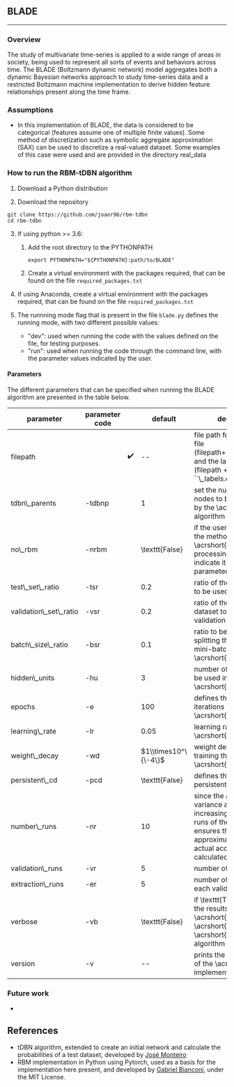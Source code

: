 ## BLADE

--------------------

### Overview
The study of multivariate time-series is applied to a wide range of areas in society, being used to represent all sorts of events and behaviors across time. The BLADE (Boltzmann dynamic network) model aggregates both a dynamic Bayesian networks approach to study time-series data and a restricted Boltzmann machine implementation to derive hidden feature relationships present along the time frame.

### Assumptions
- In this implementation of BLADE, the data is considered to be categorical (features assume one of multiple finite values). Some method of discretization such as symbolic aggregate approximation (SAX) can be used to discretize a real-valued dataset. Some examples of this case were used and are provided in the directory real_data


### How to run the RBM-tDBN algorithm
1. Download a Python distribution

2. Download the repository

```
git clone https://github.com/joaor96/rbm-tdbn
cd rbm-tdbn
```

3. If using python >= 3.6:

    1. Add the root directory to the PYTHONPATH
        ```
        export PYTHONPATH="${PYTHONPATH}:path/to/BLADE"
        ```
    2. Create a virtual environment with the packages required, that can be found on the file ```required_packages.txt```

4. If using Anaconda, create a virtual environment with the packages required, that can be found on the file ```required_packages.txt```

5. The runnning mode flag that is present in the file ```blade.py``` defines the running mode, with two different possible values:

    - "dev": used when running the code with the values defined on the file, for testing purposes.
    - "run": used when running the code through the command line, with the parameter values indicated by the user.

#### Parameters

The different parameters that can be specified when running the BLADE algorithm are presented in the table below.

| parameter                  | parameter code        |       | default              | description                                                                                                                                                                 |
|----------------------------|---------|-------------|----------------------|-----------------------------------------------------------------------------------------------------------------------------------------------------------------------------|
| filepath                   |         | :heavy_check_mark: | \-\-                 | file path for both the data file \(filepath\+\``\\\_parsed\.csv''\) and the labels file \(filepath \+ ``\\\_labels\.csv''\)                                                 |
| tdbn\\\_parents            | \-tdbnp |             | 1                    | set the number of parent nodes to be considered by the \\acrshort\{tdbn\} algorithm                                                                                         |
| no\\\_rbm                  | \-nrbm  |             | \\texttt\{False\}    | if the user wishes to run the method without the \\acrshort\{rbm\} pre\-processing, he should indicate it by placing this parameter on the input                            |
| test\\\_set\\\_ratio       | \-tsr   |             | 0\.2                 | ratio of the original data to be used for testing                                                                                                                           |
| validation\\\_set\\\_ratio | \-vsr   |             | 0\.2                 | ratio of the pre\-training dataset to be used for validation                                                                                                                |
| batch\\\_size\\\_ratio     | \-bsr   |             | 0\.1                 | ratio to be used when splitting the training set in mini\-batches for the \\acrshort\{cd\} algorithm                                                                        |
| hidden\\\_units            | \-hu    |             | 3                    | number of hidden units to be used in the \\acrshort\{rbm\}s                                                                                                                 |
| epochs                     | \-e     |             | 100                  | defines the number of iterations in the \\acrshort\{cd\}\-1 algorithm                                                                                                       |
| learning\\\_rate           | \-lr    |             | 0\.05                | learning rate for the \\acrshort\{rbm\}                                                                                                                                     |
| weight\\\_decay            | \-wd    |             | $1\\times10^\{\-4\}$ | weight decay value when training the \\acrshort\{rbm\}                                                                                                                      |
| persistent\\\_cd           | \-pcd   |             | \\texttt\{False\}    | defines the usage of persistent \\acrshort\{cd\}\.                                                                                                                          |
| number\\\_runs             | \-nr    |             | 10                   | since the accuracy has a variance associated, increasing the number of runs of the algorithm ensures that a better approximation of the actual accuracy value is calculated |
| validation\\\_runs         | \-vr    |             | 5                    | number of validation runs                                                                                                                                                   |
| extraction\\\_runs         | \-er    |             | 5                    | number of extractions in each validation cycle                                                                                                                              |
| verbose                    | \-vb    |             | \\texttt\{False\}    | if \\texttt\{True\}, it prints the results of training the \\acrshort\{rbm\} and \\acrshort\{tdbn\} while the \\acrshort\{blade\} algorithm is running                      |
| version                    | \-v     |             | \-\-                 | prints the current version of the \\acrshort\{blade\} implementation                                                                                                        |


### Future work
- 



## References
- tDBN algorithm, extended to create an initial network and calculate the probabilities of a test dataset, developed by [José Monteiro]
- RBM implementation in Python using Pytorch, used as a basis for the implementation here present, and developed by [Gabriel Bianconi], under the MIT License.

<!-- Links -->

[Gabriel Bianconi]: https://github.com/GabrielBianconi/pytorch-rbm

[José Monteiro]: https://github.com/josemonteiro/tDBN

